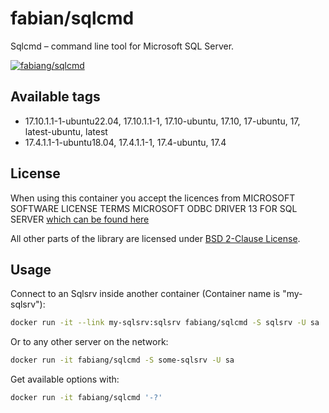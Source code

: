 # fabian/sqlcmd

Sqlcmd – command line tool for Microsoft SQL Server.

[![fabiang/sqlcmd](https://img.shields.io/docker/pulls/fabiang/sqlcmd.svg)](https://registry.hub.docker.com/r/fabiang/sqlcmd)

## Available tags

* 17.10.1.1-1-ubuntu22.04, 17.10.1.1-1, 17.10-ubuntu, 17.10, 17-ubuntu, 17, latest-ubuntu, latest
* 17.4.1.1-1-ubuntu18.04, 17.4.1.1-1, 17.4-ubuntu, 17.4

## License

When using this container you accept the licences from MICROSOFT SOFTWARE LICENSE TERMS
MICROSOFT ODBC DRIVER 13 FOR SQL SERVER [which can be found here](http://go.microsoft.com/fwlink/?LinkId=746838)

All other parts of the library are licensed under [BSD 2-Clause License](LICENSE.md).

## Usage

Connect to an Sqlsrv inside another container (Container name is "my-sqlsrv"):

```bash
docker run -it --link my-sqlsrv:sqlsrv fabiang/sqlcmd -S sqlsrv -U sa
```

Or to any other server on the network:

```bash
docker run -it fabiang/sqlcmd -S some-sqlsrv -U sa
```

Get available options with:

```bash
docker run -it fabiang/sqlcmd '-?'
```
